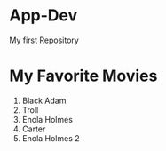 # App-Dev
My first Repository
# My Favorite Movies
1. Black Adam
2. Troll
3. Enola Holmes
4. Carter
5. Enola Holmes 2
